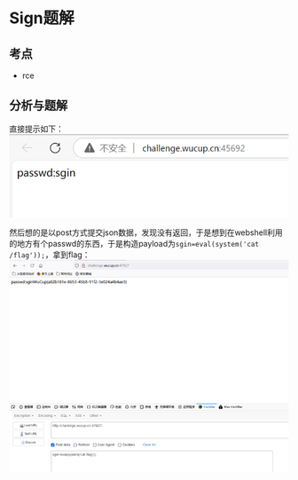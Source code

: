 # Sign题解
## 考点
- rce

## 分析与题解
直接提示如下：
![alt text](images/image1.png)

然后想的是以post方式提交json数据，发现没有返回，于是想到在webshell利用的地方有个passwd的东西，于是构造payload为`sgin=eval(system('cat /flag'));`，拿到flag：
![alt text](images/image2.png)